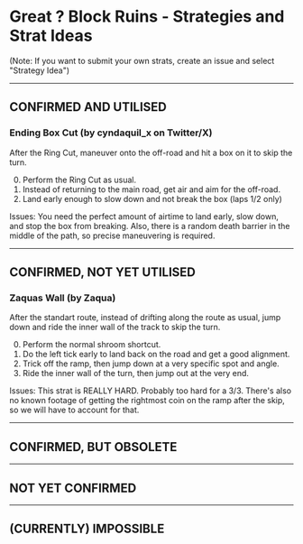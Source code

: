 # Great ? Block Ruins - Strategies and Strat Ideas

(Note: If you want to submit your own strats, create an issue and select "Strategy Idea")

---
## CONFIRMED AND UTILISED
### Ending Box Cut (by cyndaquil_x on Twitter/X)
After the Ring Cut, maneuver onto the off-road and hit a box on it to skip the turn.

0. Perform the Ring Cut as usual.
1. Instead of returning to the main road, get air and aim for the off-road. 
2. Land early enough to slow down and not break the box (laps 1/2 only)

Issues: You need the perfect amount of airtime to land early, slow down, and stop the box from breaking. Also, there is a random death barrier in the middle of the path, so precise maneuvering is required.

---
## CONFIRMED, NOT YET UTILISED
### Zaquas Wall (by Zaqua)
After the standart route, instead of drifting along the route as usual, jump down and ride the inner wall of the track to skip the turn.

0. Perform the normal shroom shortcut.
1. Do the left tick early to land back on the road and get a good alignment.
2. Trick off the ramp, then jump down at a very specific spot and angle.
3. Ride the inner wall of the turn, then jump out at the very end.

Issues: This strat is REALLY HARD. Probably too hard for a 3/3. There's also no known footage of getting the rightmost coin on the ramp after the skip, so we will have to account for that.

---
## CONFIRMED, BUT OBSOLETE

---
## NOT YET CONFIRMED

---
## (CURRENTLY) IMPOSSIBLE